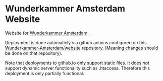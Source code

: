 # Wunderkammer Amsterdam Website

Website for [Wunderkammer Amsterdam](https://wunderkammer-amsterdam.github.io).

Deployment is done automaticly via github actions configured on this [Wunderkammer-Amsterdam/website](https://github.com/Wunderkammer-Amsterdam/website) repository. (Meaning changes should be done on that repository).

Note that deployments to github.io only support static files. It does *not* support dynamic server functionality such as .htaccess. Therefore this deployment is only partially functional.
